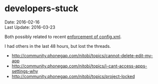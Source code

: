 # developers-stuck #
Date: 2016-02-16 <br>
Last Update: 2016-03-23

Both possibly related to recent [enforcement of config.xml](http://community.phonegap.com/nitobi/topics/heads-up-new-compiler-enforcement-today).

I had others in the last 48 hours, but lost the threads.

- http://community.phonegap.com/nitobi/topics/cannot-delete-edit-my-app
- http://community.phonegap.com/nitobi/topics/i-cant-access-apps-settings-why
- http://community.phonegap.com/nitobi/topics/project-locked

